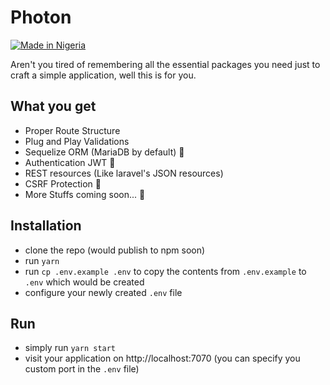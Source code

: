 # Photon
[![Made in Nigeria](https://img.shields.io/badge/made%20in-nigeria-008751.svg?style=flat-square)](https://github.com/acekyd/made-in-nigeria)

Aren't you tired of remembering all the essential packages you need just to craft a simple application, well this is for you.

## What you get
* Proper Route Structure
* Plug and Play Validations
* Sequelize ORM (MariaDB by default) 💾
* Authentication JWT 🔐
* REST resources (Like laravel's JSON resources)
* CSRF Protection 🔑
* More Stuffs coming soon... 💩

## Installation
* clone the repo (would publish to npm soon)
* run `yarn`
* run `cp .env.example .env` to copy the contents from `.env.example` to `.env` which would be created
* configure your newly created `.env` file

## Run
* simply run `yarn start`
* visit your application on http://localhost:7070 (you can specify you custom port in the `.env` file)

